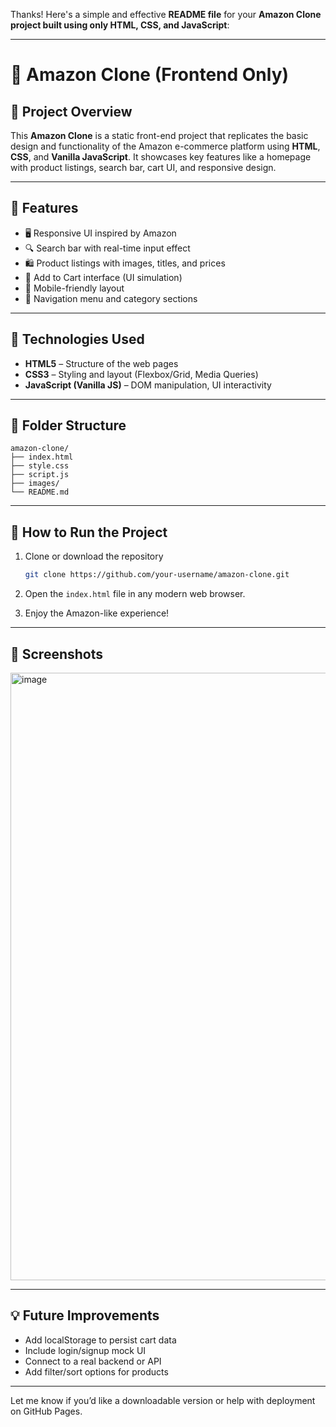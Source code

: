 Thanks! Here's a simple and effective **README file** for your **Amazon Clone project built using only HTML, CSS, and JavaScript**:

---

# 🛒 Amazon Clone (Frontend Only)

## 📌 Project Overview

This **Amazon Clone** is a static front-end project that replicates the basic design and functionality of the Amazon e-commerce platform using **HTML**, **CSS**, and **Vanilla JavaScript**. It showcases key features like a homepage with product listings, search bar, cart UI, and responsive design.

---

## 🚀 Features

* 🖥️ Responsive UI inspired by Amazon
* 🔍 Search bar with real-time input effect
* 🛍️ Product listings with images, titles, and prices
* 🛒 Add to Cart interface (UI simulation)
* 📱 Mobile-friendly layout
* 🔗 Navigation menu and category sections

---

## 🧰 Technologies Used

* **HTML5** – Structure of the web pages
* **CSS3** – Styling and layout (Flexbox/Grid, Media Queries)
* **JavaScript (Vanilla JS)** – DOM manipulation, UI interactivity

---

## 📁 Folder Structure

```
amazon-clone/
├── index.html
├── style.css
├── script.js
├── images/
└── README.md
```

---

## 🚀 How to Run the Project

1. Clone or download the repository

   ```bash
   git clone https://github.com/your-username/amazon-clone.git
   ```

2. Open the `index.html` file in any modern web browser.

3. Enjoy the Amazon-like experience!

---

## 📸 Screenshots

<img width="1887" height="972" alt="image" src="https://github.com/user-attachments/assets/1c1adaa3-3d0e-4a09-be43-030d215d276d" />


---

## 💡 Future Improvements

* Add localStorage to persist cart data
* Include login/signup mock UI
* Connect to a real backend or API
* Add filter/sort options for products

---

Let me know if you’d like a downloadable version or help with deployment on GitHub Pages.

